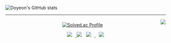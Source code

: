
![Doyeon's GitHub stats](https://github-readme-stats.vercel.app/api?username=Danesnote&show_icons=true&theme=gruvbox)

<div align="center">
    
    
  ---
    
<img align="right" src="https://github-readme-stats.vercel.app/api/top-langs/?username=Danesnote&theme=dracula&exclude_repo=Computer-Science-Engineering&layout=compact&langs_count=10"/>

  ### 
    
  
[![Solved.ac Profile](http://mazassumnida.wtf/api/generate_badge?boj=tyxmfh)](https://solved.ac/tyxmfh)
 
<a href="https://dyk1005.tistory.com/">
    <img 
        src="http://img.shields.io/badge/-Tech%20Blog-655ced?style=flat&logo=github&link=https://byul91oh.tistory.com/"
        style="height : auto; margin-left : 10px; margin-right : 10px;"/>
</a> 
 <a href="https://github.com/Danesnote"><img src="https://hits.seeyoufarm.com/api/count/incr/badge.svg?url=https%3A%2F%2Fgithub.com%2FDanesnote&count_bg=%23000000&title_bg=%23000000&icon=github.svg&icon_color=%23E7E7E7&title=GitHub&edge_flat=false)"/></a> 
    
<a href="https://instagram.com/oksusunongjang">
    <img 
        src="http://img.shields.io/badge/-Instagram-black?style=flat&logo=Instagram&link=https://instagram.com/fivepxint/"
        style="height : auto; margin-left : 10px; margin-right : 10px;"/>
</a> 
<a href="mailto:ehdus7@gmail.com">
    <img 
        src="https://img.shields.io/badge/Gmail-d14836?style=flat-square&logo=Gmail&logoColor=white&link=mailto:quf8093@gmail.com"
        style="height : auto; margin-left : 10px; margin-right : 10px;"/>
</a>

  <br>
 
</div>
